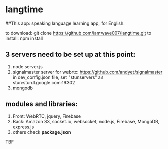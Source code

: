 # langtime
##This app: speaking language learning app, for English.

to download: git clone https://github.com/iamwave007/langtime.git
to install: npm install

## 3 servers need to be set up at this point:
1. node server.js
2. signalmaster server for webrtc: 
      https://github.com/andyet/signalmaster
      in dev_config.json file, set "stunservers" as stun:stun.l.google.com:19302
3. mongodb

## modules and libraries:
  1. Front: WebRTC, jquery, Firebase
  2. Back: Amazon S3, socket.io, websocket, node.js, Firebase, MongoDB, express.js
  3. others check **package.json**
  





TBF
